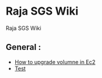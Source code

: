 # Raja SGS Wiki

Raja SGS Wiki
## General :

  * [How to upgrade volumne in Ec2](ec2-volume-upgrade.md)
  * [Test](test1)
